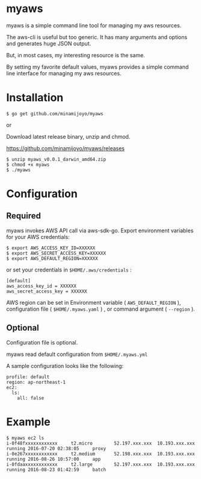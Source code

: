 # myaws

myaws is a simple command line tool for managing my aws resources.

The aws-cli is useful but too generic.
It has many arguments and options and generates huge JSON output.

But, in most cases, my interesting resource is the same.

By setting my favorite default values,
myaws provides a simple command line interface for managing my aws resources.

# Installation

```
$ go get github.com/minamijoyo/myaws
```

or

Download latest release binary, unzip and chmod.

https://github.com/minamijoyo/myaws/releases

```
$ unzip myaws_v0.0.1_darwin_amd64.zip
$ chmod +x myaws
$ ./myaws
```

# Configuration
## Required
myaws invokes AWS API call via aws-sdk-go.
Export environment variables for your AWS credentials:

```
$ export AWS_ACCESS_KEY_ID=XXXXXX
$ export AWS_SECRET_ACCESS_KEY=XXXXXX
$ export AWS_DEFAULT_REGION=XXXXXX
```

or set your credentials in `$HOME/.aws/credentials` :

```
[default]
aws_access_key_id = XXXXXX
aws_secret_access_key = XXXXXX
```

AWS region can be set in Environment variable ( `AWS_DEFAULT_REGION` ), configuration file ( `$HOME/.myaws.yaml` ) , or command argument ( `--region` ).

## Optional

Configuration file is optional.

myaws read default configuration from `$HOME/.myaws.yml`

A sample configuration looks like the following:

```
profile: default
region: ap-northeast-1
ec2:
  ls:
    all: false
```

# Example

```
$ myaws ec2 ls
i-0f48fxxxxxxxxxxxx     t2.micro        52.197.xxx.xxx  10.193.xxx.xxx    running 2016-07-20 02:38:05     proxy
i-0e267xxxxxxxxxxxx     t2.medium       52.198.xxx.xxx  10.193.xxx.xxx    running 2016-08-26 10:57:00     app
i-0fdaaxxxxxxxxxxxx     t2.large        52.197.xxx.xxx  10.193.xxx.xxx    running 2016-08-23 01:42:59     batch
```
